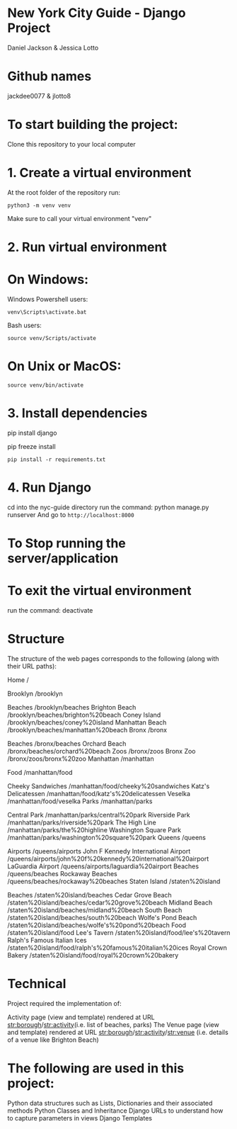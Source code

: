 # New York City Guide - Django Project
Daniel Jackson & Jessica Lotto
# Github names
jackdee0077 & jlotto8
# To start building the project:
Clone this repository to your local computer

# 1. Create a virtual environment
At the root folder of the repository run:
```
python3 -m venv venv
```
Make sure to call your virtual environment "venv"

# 2. Run virtual environment
# On Windows:
Windows Powershell users:
```
venv\Scripts\activate.bat
```
Bash users:
```
source venv/Scripts/activate
```
# On Unix or MacOS:
```
source venv/bin/activate
```
# 3. Install dependencies

pip install django

pip freeze install
```
pip install -r requirements.txt
```
# 4. Run Django
cd into the nyc-guide directory
run the command: python manage.py runserver
And go to `http://localhost:8000`

# To Stop running the server/application

# To exit the virtual environment
run the command: deactivate

# Structure
The structure of the web pages corresponds to the following (along with their URL paths):

Home /

Brooklyn /brooklyn

Beaches /brooklyn/beaches
Brighton Beach /brooklyn/beaches/brighton%20beach
Coney Island /brooklyn/beaches/coney%20island
Manhattan Beach /brooklyn/beaches/manhattan%20beach
Bronx /bronx

Beaches /bronx/beaches
Orchard Beach /bronx/beaches/orchard%20beach
Zoos /bronx/zoos
Bronx Zoo /bronx/zoos/bronx%20zoo
Manhattan /manhattan

Food /manhattan/food

Cheeky Sandwiches /manhattan/food/cheeky%20sandwiches
Katz's Delicatessen /manhattan/food/katz's%20delicatessen
Veselka /manhattan/food/veselka
Parks /manhattan/parks

Central Park /manhattan/parks/central%20park
Riverside Park /manhattan/parks/riverside%20park
The High Line /manhattan/parks/the%20highline
Washington Square Park /manhattan/parks/washington%20square%20park
Queens /queens

Airports /queens/airports
John F Kennedy International Airport /queens/airports/john%20f%20kennedy%20international%20airport
LaGuardia Airport /queens/airports/laguardia%20airport
Beaches /queens/beaches
Rockaway Beaches /queens/beaches/rockaway%20beaches
Staten Island /staten%20island

Beaches /staten%20island/beaches
Cedar Grove Beach /staten%20island/beaches/cedar%20grove%20beach
Midland Beach /staten%20island/beaches/midland%20beach
South Beach /staten%20island/beaches/south%20beach
Wolfe's Pond Beach /staten%20island/beaches/wolfe's%20pond%20beach
Food /staten%20island/food
Lee's Tavern /staten%20island/food/lee's%20tavern
Ralph's Famous Italian Ices /staten%20island/food/ralph's%20famous%20italian%20ices
Royal Crown Bakery /staten%20island/food/royal%20crown%20bakery

# Technical
Project required the implementation of:

Activity page (view and template) rendered at URL <str:borough>/<str:activity>(i.e. list of beaches, parks)
The Venue page (view and template) rendered at URL <str:borough>/<str:activity>/<str:venue> (i.e. details of a venue like Brighton Beach)

# The following are used in this project:

Python data structures such as Lists, Dictionaries and their associated methods
Python Classes and Inheritance
Django URLs to understand how to capture parameters in views
Django Templates